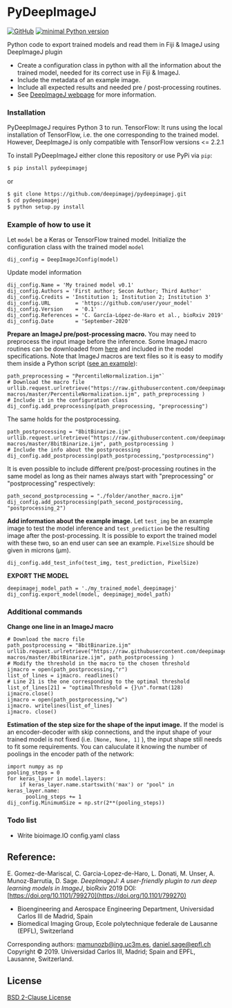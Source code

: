 # PyDeepImageJ

[![GitHub](https://img.shields.io/github/license/deepimagej/pydeepimagej)](https://raw.githubusercontent.com/deepimagej/pydeepimagej/master/LICENSE)
[![minimal Python version](https://img.shields.io/badge/Python-3-6666ff.svg)](https://www.anaconda.com/distribution/)

Python code to export trained models and read them in Fiji & ImageJ using DeepImageJ plugin
  - Create a configuration class in python with all the information about the trained model, needed for its correct use in Fiji & ImageJ.
  - Include the metadata of an example image.
  - Include all expected results and needed pre / post-processing routines.
  - See [DeepImageJ webpage](https://deepimagej.github.io/deepimagej/) for more information. 

### Installation

PyDeepImageJ requires Python 3 to run. 
TensorFlow: It runs using the local installation of TensorFlow, i.e. the one corresponding to the trained model. However, DeepImageJ is only compatible with TensorFlow versions <= 2.2.1

To install PyDeepImageJ either clone this repository or use PyPi via `pip`:

```sh
$ pip install pydeepimagej
```
or
```sh
$ git clone https://github.com/deepimagej/pydeepimagej.git
$ cd pydeepimagej
$ python setup.py install
```

### Example of how to use it

Let `model` be a Keras or TensorFlow trained model. Initialize the configuration class with the trained model `model`
````
dij_config = DeepImageJConfig(model)
````
Update model information
````
dij_config.Name = 'My trained model v0.1'
dij_config.Authors = 'First author; Secon Author; Third Author'
dij_config.Credits = 'Institution 1; Institution 2; Institution 3'
dij_config.URL        = 'https://github.com/user/your_model'
dij_config.Version    = '0.1'
dij_config.References = 'C. García-López-de-Haro et al., bioRxiv 2019'
dij_config.Date       = 'September-2020'
````
**Prepare an ImageJ pre/post-processing macro.** 
You may need to preprocess the input image before the inference. Some ImageJ macro routines can be downloaded from [here](https://github.com/deepimagej/imagej-macros/) and included in the model specifications. Note that ImageJ macros are text files so it is easy to modify them inside a Python script ([see an example](https://github.com/deepimagej/pydeepimagej/blob/master/README.md#additional-commands)):
````
path_preprocessing = "PercentileNormalization.ijm"`
# Download the macro file
urllib.request.urlretrieve("https://raw.githubusercontent.com/deepimagej/imagej-macros/master/PercentileNormalization.ijm", path_preprocessing )
# Include it in the configuration class
dij_config.add_preprocessing(path_preprocessing, "preprocessing")
````
The same holds for the postprocessing.
````
path_postprocessing = "8bitBinarize.ijm"
urllib.request.urlretrieve("https://raw.githubusercontent.com/deepimagej/imagej-macros/master/8bitBinarize.ijm", path_postprocessing )
# Include the info about the postprocessing 
dij_config.add_postprocessing(path_postprocessing,"postprocessing")
````
It is even possible to include different pre/post-processing routines in the same model as long as their names always start with "preprocessing" or "postprocessing" respectively: 
````
path_second_postprocessing = "./folder/another_macro.ijm"
dij_config.add_postprocessing(path_second_postprocessing, "postprocessing_2")
````

**Add information about the example image.**
Let `test_img` be an example image to test the model inference and `test_prediction` be the resulting image after the post-processing. It is possible to export the trained model with these two, so an end user can see an example. 
`PixelSize` should be given in microns (µm). 
````
dij_config.add_test_info(test_img, test_prediction, PixelSize)
````

**EXPORT THE MODEL**
````
deepimagej_model_path = './my_trained_model_deepimagej'
dij_config.export_model(model, deepimagej_model_path)
`````
### Additional commands
**Change one line in an ImageJ macro**
````
# Download the macro file
path_postprocessing = "8bitBinarize.ijm"
urllib.request.urlretrieve("https://raw.githubusercontent.com/deepimagej/imagej-macros/master/8bitBinarize.ijm", path_postprocessing )
# Modify the threshold in the macro to the chosen threshold
ijmacro = open(path_postprocessing,"r")  
list_of_lines = ijmacro. readlines()
# Line 21 is the one corresponding to the optimal threshold
list_of_lines[21] = "optimalThreshold = {}\n".format(128)
ijmacro.close()
ijmacro = open(path_postprocessing,"w")  
ijmacro. writelines(list_of_lines)
ijmacro. close()
````
**Estimation of the step size for the shape of the input image.**
If the model is an encoder-decoder with skip connections, and the input shape of your trained model is not fixed (i.e. `[None, None, 1]` ), the input shape still needs to fit some requirements. You can caluculate it knowing the number of poolings in the encoder path of the network:
````
import numpy as np
pooling_steps = 0
for keras_layer in model.layers:
    if keras_layer.name.startswith('max') or "pool" in keras_layer.name:
      pooling_steps += 1
dij_config.MinimumSize = np.str(2**(pooling_steps))
````
### Todo list

 - Write bioimage.IO config.yaml class

Reference: 
----
E. Gomez-de-Mariscal, C. Garcia-Lopez-de-Haro, L. Donati, M. Unser, A. Munoz-Barrutia, D. Sage. 
*DeepImageJ: A user-friendly plugin to run deep learning models in ImageJ*, bioRxiv 2019
DOI: [https://doi.org/10.1101/799270](https://doi.org/10.1101/799270)
- Bioengineering and Aerospace Engineering Department, Universidad Carlos III de Madrid, Spain
- Biomedical Imaging Group, Ecole polytechnique federale de Lausanne (EPFL), Switzerland

Corresponding authors: mamunozb@ing.uc3m.es, daniel.sage@epfl.ch
Copyright © 2019. Universidad Carlos III, Madrid; Spain and EPFL, Lausanne, Switzerland.

License
----
[BSD 2-Clause License](https://raw.githubusercontent.com/deepimagej/pydeepimagej/master/LICENSE)
